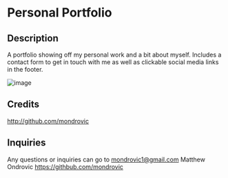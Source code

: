 # Personal Portfolio

## Description

A portfolio showing off my personal work and a bit about myself. Includes a contact form to get in touch with me as well as clickable social media links in the footer.

![image](.readme.jpg)

## Credits

http://github.com/mondrovic

## Inquiries

Any questions or inquiries can go to mondrovic1@gmail.com
Matthew Ondrovic
https://githbub.com/mondrovic
